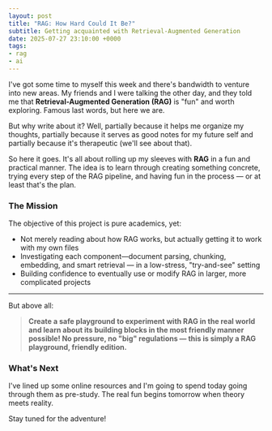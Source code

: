 ```yaml
---
layout: post
title: "RAG: How Hard Could It Be?"
subtitle: Getting acquainted with Retrieval-Augmented Generation
date: 2025-07-27 23:10:00 +0000
tags:
- rag
- ai
---
```

I've got some time to myself this week and there's bandwidth to venture into new areas. My friends and I were talking the other day, and they told me that **Retrieval-Augmented Generation (RAG)** is "fun" and worth exploring. Famous last words, but here we are.

But why write about it? Well, partially because it helps me organize my thoughts, partially because it serves as good notes for my future self and partially because it's therapeutic (we'll see about that).

So here it goes. It's all about rolling up my sleeves with **RAG** in a fun and practical manner. The idea is to learn through creating something concrete, trying every step of the RAG pipeline, and having fun in the process — or at least that's the plan.

### The Mission

The objective of this project is pure academics, yet:

* Not merely reading about how RAG works, but actually getting it to work with my own files
* Investigating each component—document parsing, chunking, embedding, and smart retrieval — in a low-stress, "try-and-see" setting  
* Building confidence to eventually use or modify RAG in larger, more complicated projects

---

But above all:

> **Create a safe playground to experiment with RAG in the real world and learn about its building blocks in the most friendly manner possible! No pressure, no "big" regulations — this is simply a RAG playground, friendly edition.**

### What's Next

I've lined up some online resources and I'm going to spend today going through them as pre-study. The real fun begins tomorrow when theory meets reality.

Stay tuned for the adventure!